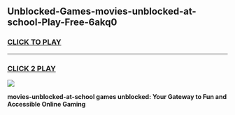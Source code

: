 
## Unblocked-Games-movies-unblocked-at-school-Play-Free-6akq0
<h3>
<a href="https://premium76.site?title=movies-unblocked-at-school&ref=23A">CLICK TO PLAY</a></h3>
<hr>

<h3>
<a href="https://premium76.site?title=movies-unblocked-at-school&ref=23A">CLICK 2 PLAY</a>
  
</h3>

<a href="https://premium76.site?title=movies-unblocked-at-school&ref=23A"><img src="https://clearcache.store/games.png"></a>


**movies-unblocked-at-school games unblocked: Your Gateway to Fun and Accessible Online Gaming**
